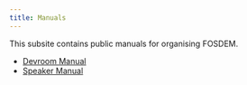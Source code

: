 ```yaml
---
title: Manuals
---
```


This subsite contains public manuals for organising FOSDEM.

* [Devroom Manual](program/devroom/)
* [Speaker Manual](program/speaker/)
